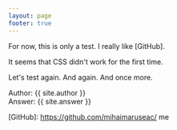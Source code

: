 ```yaml
---
layout: page
footer: true
---
```


For now, this is only a test. I really like [GitHub].

It seems that CSS didn't work for the first time.

Let's test again. And again. And once more.

Author: {{ site.author }}<br>
Answer: {{ site.answer }}

[GitHub]: https://github.com/mihaimaruseac/ me

